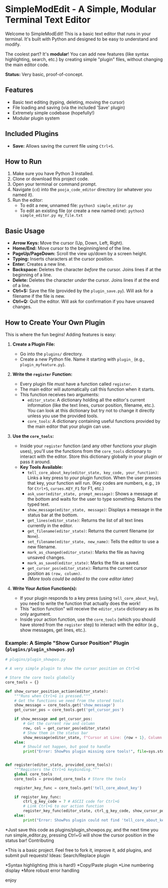 # SimpleModEdit - A Simple, Modular Terminal Text Editor

Welcome to SimpleModEdit! This is a basic text editor that runs in your terminal. It's built with Python and designed to be easy to understand and modify.

The coolest part? It's **modular**! You can add new features (like syntax highlighting, search, etc.) by creating simple "plugin" files, without changing the main editor code.

**Status:** Very basic, proof-of-concept.

## Features

*   Basic text editing (typing, deleting, moving the cursor)
*   File loading and saving (via the included 'Save' plugin)
*   Extremely simple codebase (hopefully!)
*   Modular plugin system

## Included Plugins

*   **Save:** Allows saving the current file using `Ctrl+S`.

## How to Run

1.  Make sure you have Python 3 installed.
2.  Clone or download this project code.
3.  Open your terminal or command prompt.
4.  Navigate (`cd`) into the `pooja_code_editor` directory (or whatever you named it).
5.  Run the editor:
    *   To edit a new, unnamed file: `python3 simple_editor.py`
    *   To edit an existing file (or create a new named one): `python3 simple_editor.py my_file.txt`

## Basic Usage

*   **Arrow Keys:** Move the cursor (Up, Down, Left, Right).
*   **Home/End:** Move cursor to the beginning/end of the line.
*   **PageUp/PageDown:** Scroll the view up/down by a screen height.
*   **Typing:** Inserts characters at the cursor position.
*   **Enter:** Creates a new line.
*   **Backspace:** Deletes the character *before* the cursor. Joins lines if at the beginning of a line.
*   **Delete:** Deletes the character *under* the cursor. Joins lines if at the end of a line.
*   **Ctrl+S:** Save the file (provided by the `plugin_save.py`). Will ask for a filename if the file is new.
*   **Ctrl+Q:** Quit the editor. Will ask for confirmation if you have unsaved changes.

## How to Create Your Own Plugin

This is where the fun begins! Adding features is easy:

1.  **Create a Plugin File:**
    *   Go into the `plugins/` directory.
    *   Create a new Python file. Name it starting with `plugin_` (e.g., `plugin_myfeature.py`).

2.  **Write the `register` Function:**
    *   Every plugin file *must* have a function called `register`.
    *   The main editor will automatically call this function when it starts.
    *   This function receives two arguments:
        *   `editor_state`: A dictionary holding all the editor's current information (like the text lines, cursor position, filename, etc.). You can look at this dictionary but try not to change it directly unless you use the provided tools.
        *   `core_tools`: A dictionary containing useful functions provided by the main editor that your plugin can use.

3.  **Use the `core_tools`:**
    *   Inside your `register` function (and any other functions your plugin uses), you'll use the functions from the `core_tools` dictionary to interact with the editor. Store this dictionary globally in your plugin or pass it around.
    *   **Key Tools Available:**
        *   `tell_core_about_key(editor_state, key_code, your_function)`: Links a key press to *your* plugin function. When the user presses that key, your function will run. (Key codes are numbers, e.g., `19` for `Ctrl+S`, `curses.KEY_F1` for F1, etc.)
        *   `ask_user(editor_state, prompt_message)`: Shows a message at the bottom and waits for the user to type something. Returns the typed text.
        *   `show_message(editor_state, message)`: Displays a message in the status bar at the bottom.
        *   `get_lines(editor_state)`: Returns the list of all text lines currently in the editor.
        *   `get_filename(editor_state)`: Returns the current filename (or `None`).
        *   `set_filename(editor_state, new_name)`: Tells the editor to use a new filename.
        *   `mark_as_changed(editor_state)`: Marks the file as having unsaved changes.
        *   `mark_as_saved(editor_state)`: Marks the file as saved.
        *   `get_cursor_pos(editor_state)`: Returns the current cursor position as `(row, column)`.
        *   *(More tools could be added to the core editor later)*

4.  **Write Your Action Function(s):**
    *   If your plugin responds to a key press (using `tell_core_about_key`), you need to write the function that actually does the work!
    *   This "action function" will receive the `editor_state` dictionary as its only argument.
    *   Inside your action function, use the `core_tools` (which you should have stored from the `register` step) to interact with the editor (e.g., show messages, get lines, etc.).

### Example: A Simple "Show Cursor Position" Plugin (`plugins/plugin_showpos.py`)

```python
# plugins/plugin_showpos.py

# A very simple plugin to show the cursor position on Ctrl+G

# Store the core tools globally
core_tools = {}

def show_cursor_position_action(editor_state):
    """Runs when Ctrl+G is pressed."""
    # Get the functions we need from the stored tools
    show_message = core_tools.get('show_message')
    get_cursor_pos = core_tools.get('get_cursor_pos')

    if show_message and get_cursor_pos:
        # Get the current row and column
        row, col = get_cursor_pos(editor_state)
        # Show them in the status bar
        show_message(editor_state, f"Cursor at Line: {row + 1}, Column: {col + 1}")
    else:
        # Should not happen, but good to handle
        print("Error: ShowPos plugin missing core tools!", file=sys.stderr)


def register(editor_state, provided_core_tools):
    """Registers the Ctrl+G keybinding."""
    global core_tools
    core_tools = provided_core_tools # Store the tools

    register_key_func = core_tools.get('tell_core_about_key')

    if register_key_func:
        ctrl_g_key_code = 7 # ASCII code for Ctrl+G
        # Link Ctrl+G to our action function
        register_key_func(editor_state, ctrl_g_key_code, show_cursor_position_action)
    else:
        print("Error: ShowPos plugin could not find 'tell_core_about_key'.", file=sys.stderr)

```

*Just save this code as plugins/plugin_showpos.py, and the next time you run simple_editor.py, pressing Ctrl+G will show the cursor position in the status bar!
Contributing

*This is a basic project. Feel free to fork it, improve it, add plugins, and submit pull requests! Ideas:
Search/Replace plugin

*Syntax highlighting (this is hard!)
*Copy/Paste plugin
*Line numbering display
*More robust error handling

enjoy

